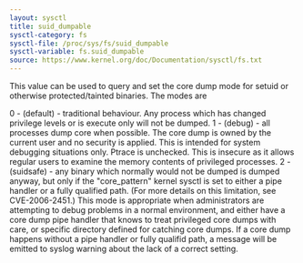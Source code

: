 ```yaml
---
layout: sysctl
title: suid_dumpable
sysctl-category: fs
sysctl-file: /proc/sys/fs/suid_dumpable
sysctl-variable: fs.suid_dumpable
source: https://www.kernel.org/doc/Documentation/sysctl/fs.txt
---
```


This value can be used to query and set the core dump mode for setuid
or otherwise protected/tainted binaries. The modes are

0 - (default) - traditional behaviour. Any process which has changed
	privilege levels or is execute only will not be dumped.
1 - (debug) - all processes dump core when possible. The core dump is
	owned by the current user and no security is applied. This is
	intended for system debugging situations only. Ptrace is unchecked.
	This is insecure as it allows regular users to examine the memory
	contents of privileged processes.
2 - (suidsafe) - any binary which normally would not be dumped is dumped
	anyway, but only if the "core_pattern" kernel sysctl is set to
	either a pipe handler or a fully qualified path. (For more details
	on this limitation, see CVE-2006-2451.) This mode is appropriate
	when administrators are attempting to debug problems in a normal
	environment, and either have a core dump pipe handler that knows
	to treat privileged core dumps with care, or specific directory
	defined for catching core dumps. If a core dump happens without
	a pipe handler or fully qualifid path, a message will be emitted
	to syslog warning about the lack of a correct setting.

